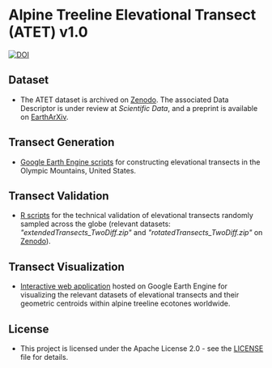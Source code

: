 # **Alpine Treeline Elevational Transect (ATET) v1.0**
[![DOI](https://img.shields.io/badge/DOI-10.5281%2Fzenodo.17428155-blue.svg)](https://doi.org/10.5281/zenodo.17428155)

## Dataset
* The ATET dataset is archived on [Zenodo](https://zenodo.org/records/10739392). The associated Data Descriptor is under review at _Scientific Data_, and a preprint is available on [EarthArXiv](https://eartharxiv.org/repository/view/10612/).

## Transect Generation
* [Google Earth Engine scripts](https://github.com/Chenyang-Wei/Alpine-Treeline-Elevational-Transects/tree/main/Generation) for constructing elevational transects in the Olympic Mountains, United States.

## Transect Validation
* [R scripts](https://github.com/Chenyang-Wei/Alpine-Treeline-Elevational-Transects/tree/main/Technical_Validation) for the technical validation of elevational transects randomly sampled across the globe (relevant datasets: *"extendedTransects_TwoDiff.zip"* and *"rotatedTransects_TwoDiff.zip"* on [Zenodo](https://zenodo.org/records/10739392)).

## Transect Visualization
* [Interactive web application](https://ee-chenyangwei.projects.earthengine.app/view/alpine-treeline-elevational-transects) hosted on Google Earth Engine for visualizing the relevant datasets of elevational transects and their geometric centroids within alpine treeline ecotones worldwide.

## License
* This project is licensed under the Apache License 2.0 - see the [LICENSE](https://github.com/Chenyang-Wei/Alpine-Treeline-Elevational-Transects/blob/main/LICENSE) file for details.
